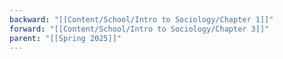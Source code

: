 ```yaml
---
backward: "[[Content/School/Intro to Sociology/Chapter 1]]"
forward: "[[Content/School/Intro to Sociology/Chapter 3]]"
parent: "[[Spring 2025]]"
---
```



